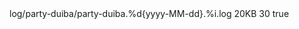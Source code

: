 


<rollingPolicy class="ch.qos.logback.core.rolling.TimeBasedRollingPolicy">
    <!-- daily rollover -->
    <FileNamePattern>log/party-duiba/party-duiba.%d{yyyy-MM-dd}.%i.log</FileNamePattern>
    <timeBasedFileNamingAndTriggeringPolicy class="ch.qos.logback.core.rolling.SizeAndTimeBasedFNATP">
        <maxFileSize>20KB</maxFileSize>
    </timeBasedFileNamingAndTriggeringPolicy>
    <!-- keep 30 days' worth of history -->
    <maxHistory>30</maxHistory>
    <append>true</append>
</rollingPolicy>